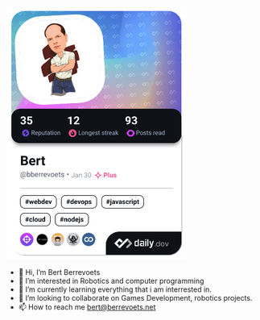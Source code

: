 <a href="https://app.daily.dev/bberrevoets"><img src="./devcard.png" width="356" alt="Bert's Dev Card"/></a>

- 👋 Hi, I’m Bert Berrevoets
- 👀 I’m interested in Robotics and computer programming
- 🌱 I’m currently learning everything that i am interrested in.
- 💞️ I’m looking to collaborate on Games Development, robotics projects.
- 📫 How to reach me bert@berrevoets.net

<!---
bberrevoets/bberrevoets is a ✨ special ✨ repository because its `README.md` (this file) appears on your GitHub profile.
You can click the Preview link to take a look at your changes.
--->

